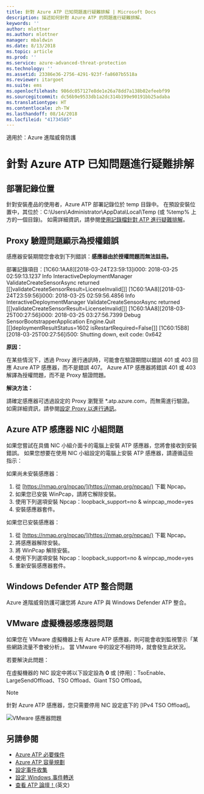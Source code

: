 ```yaml
---
title: 針對 Azure ATP 已知問題進行疑難排解 | Microsoft Docs
description: 描述如何針對 Azure ATP 的問題進行疑難排解。
keywords: ''
author: mlottner
ms.author: mlottner
manager: mbaldwin
ms.date: 8/13/2018
ms.topic: article
ms.prod: ''
ms.service: azure-advanced-threat-protection
ms.technology: ''
ms.assetid: 23386e36-2756-4291-923f-fa8607b5518a
ms.reviewer: itargoet
ms.suite: ems
ms.openlocfilehash: 986dc057127e8de1e26a78dd7a138b02efeebf99
ms.sourcegitcommit: dc56b9e9533db1a2dc314b199e90191bb25adaba
ms.translationtype: HT
ms.contentlocale: zh-TW
ms.lasthandoff: 08/14/2018
ms.locfileid: "41734585"
---
```

適用於：Azure 進階威脅防護


# <a name="troubleshooting-azure-atp-known-issues"></a>針對 Azure ATP 已知問題進行疑難排解 


## <a name="deployment-log-location"></a>部署記錄位置
 
針對安裝產品的使用者，Azure ATP 部署記錄位於 temp 目錄中。 在預設安裝位置中，其位於︰C:\Users\Administrator\AppData\Local\Temp (或 %temp% 上方的一個目錄)。 如需詳細資訊，請參閱[使用記錄檔針對 ATP 進行疑難排解](troubleshooting-atp-using-logs.md)。

## <a name="proxy-authentication-problem-presents-as-licensing-error"></a>Proxy 驗證問題顯示為授權錯誤

感應器安裝期間您會收到下列錯誤：**感應器由於授權問題而無法註冊。**

部署記錄項目：[1C60:1AA8][2018-03-24T23:59:13]i000: 2018-03-25 02:59:13.1237 Info  InteractiveDeploymentManager ValidateCreateSensorAsync returned [\[]validateCreateSensorResult=LicenseInvalid[\]] [1C60:1AA8][2018-03-24T23:59:56]i000: 2018-03-25 02:59:56.4856 Info  InteractiveDeploymentManager ValidateCreateSensorAsync returned [\[]validateCreateSensorResult=LicenseInvalid[\]] [1C60:1AA8][2018-03-25T00:27:56]i000: 2018-03-25 03:27:56.7399 Debug SensorBootstrapperApplication Engine.Quit [\[]deploymentResultStatus=1602 isRestartRequired=False[\]] [1C60:15B8][2018-03-25T00:27:56]i500: Shutting down, exit code: 0x642


**原因：**

在某些情況下，透過 Proxy 進行通訊時，可能會在驗證期間以錯誤 401 或 403 回應 Azure ATP 感應器，而不是錯誤 407。 Azure ATP 感應器將錯誤 401 或 403 解譯為授權問題，而不是 Proxy 驗證問題。 

**解決方法：**

請確定感應器可透過設定的 Proxy 瀏覽至 *.atp.azure.com，而無需進行驗證。 如需詳細資訊，請參閱[設定 Proxy 以進行通訊](configure-proxy.md)。




## Azure ATP 感應器 NIC 小組問題 <a name="nic-teaming"></a>

如果您嘗試在具備 NIC 小組介面卡的電腦上安裝 ATP 感應器，您將會接收到安裝錯誤。 如果您想要在使用 NIC 小組設定的電腦上安裝 ATP 感應器，請遵循這些指示：

如果尚未安裝感應器：

1.  從 [https://nmap.org/npcap/](https://nmap.org/npcap/) 下載 Npcap。
2.  如果您已安裝 WinPcap，請將它解除安裝。
3.  使用下列選項安裝 Npcap：loopback_support=no & winpcap_mode=yes
4.  安裝感應器套件。

如果您已安裝感應器：

1.  從 [https://nmap.org/npcap/](https://nmap.org/npcap/) 下載 Npcap。
2.  將感應器解除安裝。
3.  將 WinPcap 解除安裝。
4.  使用下列選項安裝 Npcap：loopback_support=no & winpcap_mode=yes
5.  重新安裝感應器套件。

## <a name="windows-defender-atp-integration-issue"></a>Windows Defender ATP 整合問題

Azure 進階威脅防護可讓您將 Azure ATP 與 Windows Defender ATP 整合。 

## <a name="vmware-virtual-machine-sensor-issue"></a>VMware 虛擬機器感應器問題

如果您在 VMware 虛擬機器上有 Azure ATP 感應器，則可能會收到監視警示「某些網路流量不會被分析」。 當 VMware 中的設定不相符時，就會發生此狀況。

若要解決此問題：

在虛擬機器的 NIC 設定中將以下設定設為 **0** 或 [停用]：TsoEnable、LargeSendOffload、TSO Offload、Giant TSO Offload。
> [!NOTE]
> 針對 Azure ATP 感應器，您只需要停用 NIC 設定底下的 [IPv4 TSO Offload]。

 ![VMware 感應器問題](./media/vm-sensor-issue.png)

## <a name="see-also"></a>另請參閱
- [Azure ATP 必要條件](atp-prerequisites.md)
- [Azure ATP 容量規劃](atp-capacity-planning.md)
- [設定事件收集](configure-event-collection.md)
- [設定 Windows 事件轉送](configure-event-forwarding.md#configuring-windows-event-forwarding)
- [查看 ATP 論壇！](https://aka.ms/azureatpcommunity)\(英文\)